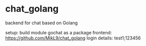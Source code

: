 # chat_golang
backend for chat based on Golang

setup: build module gochat as a package
frontend: https://github.com/MikL9/chat_golang
login details: test1;123456
